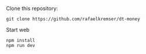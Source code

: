 Clone this repository:
```
git clone https://github.com/rafaelkremser/dt-money
```

Start web
```
npm install
npm run dev
```